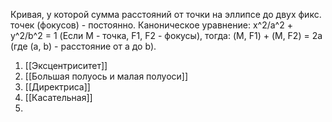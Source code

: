 Кривая, у которой сумма расстояний от точки на эллипсе до двух фикс. точек (фокусов) - постоянно.
Каноническое уравнение:
x^2/a^2 + y^2/b^2 = 1
(Если M - точка, F1, F2 - фокусы), тогда:
(M, F1) + (M, F2) = 2a (где (a, b) - расстояние от a до b).
1) [[Эксцентриситет]]
2) [[Большая полуось и малая полуоси]]
3) [[Директриса]]
4) [[Касательная]]
5) 

